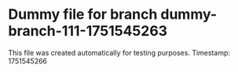 # Dummy file for branch dummy-branch-111-1751545263

This file was created automatically for testing purposes.
Timestamp: 1751545266